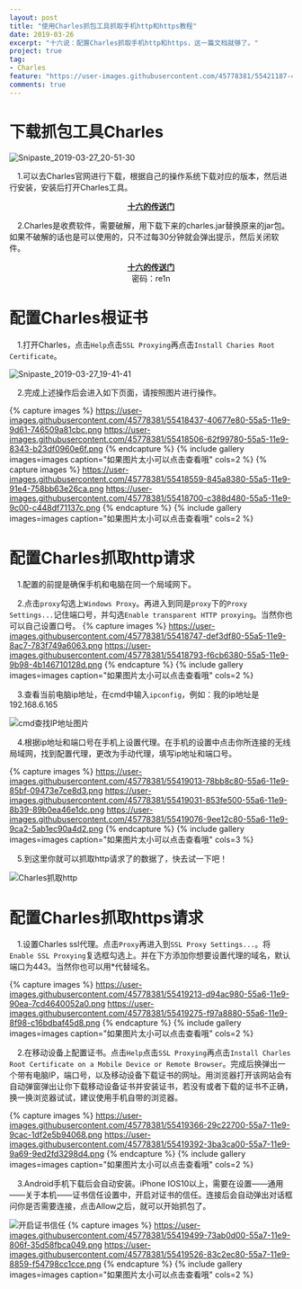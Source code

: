 ```yaml
---
layout: post
title: "使用Charles抓包工具抓取手机http和https教程"
date: 2019-03-26
excerpt: "十六说：配置Charles抓取手机http和https，这一篇文档就够了。"
project: true
tag:
- Charles
feature: "https://user-images.githubusercontent.com/45778381/55421187-45c7c780-55ab-11e9-922d-ce698c67094c.png"
comments: true
---
```

# 下载抓包工具Charles
![Snipaste_2019-03-27_20-51-30](https://user-images.githubusercontent.com/45778381/55418256-e070d800-55a4-11e9-8285-1c7fd5eaa32d.png)

&emsp;1.可以去Charles官网进行下载，根据自己的操作系统下载对应的版本，然后进行安装，安装后打开Charles工具。

<center><a href="http://www.charlesproxy.com"><b>十六的传送门</b></a></center>

&emsp;2.Charles是收费软件，需要破解，用下载下来的charles.jar替换原来的jar包。如果不破解的话也是可以使用的，只不过每30分钟就会弹出提示，然后关闭软件。

<center><a href="https://pan.baidu.com/s/1tiJoOJhG7cepUbYynXuJPw"><b>十六的传送门</b></a></center>
<center>密码：re1n</center>

# 配置Charles根证书
&emsp;1.打开Charles，点击`Help`点击`SSL Proxying`再点击`Install Charies Root Certificate`。

![Snipaste_2019-03-27_19-41-41](https://user-images.githubusercontent.com/45778381/55418352-0f874980-55a5-11e9-8173-26f8ac842085.png)

&emsp;2.完成上述操作后会进入如下页面，请按照图片进行操作。

{% capture images %} https://user-images.githubusercontent.com/45778381/55418437-40677e80-55a5-11e9-9d61-746509a81cbc.png https://user-images.githubusercontent.com/45778381/55418506-62f99780-55a5-11e9-8343-b23df0960e6f.png {% endcapture %} {% include gallery images=images caption="如果图片太小可以点击查看哦" cols=2 %} 
{% capture images %} https://user-images.githubusercontent.com/45778381/55418559-845a8380-55a5-11e9-91e4-758bb63e26ca.png https://user-images.githubusercontent.com/45778381/55418700-c388d480-55a5-11e9-9c00-c448df71137c.png {% endcapture %} {% include gallery images=images caption="如果图片太小可以点击查看哦" cols=2 %} 

# 配置Charles抓取http请求
&emsp;1.配置的前提是确保手机和电脑在同一个局域网下。

&emsp;2.点击`proxy`勾选上`Windows Proxy`。再进入到同是`proxy`下的`Proxy Settings...`记住端口号，并勾选`Enable transparent HTTP proxying`。当然你也可以自己设置口号。
{% capture images %} https://user-images.githubusercontent.com/45778381/55418747-def3df80-55a5-11e9-8ac7-783f749a6063.png https://user-images.githubusercontent.com/45778381/55418793-f6cb6380-55a5-11e9-9b98-4b146710128d.png {% endcapture %} {% include gallery images=images caption="如果图片太小可以点击查看哦" cols=2 %} 

&emsp;3.查看当前电脑ip地址，在cmd中输入`ipconfig`，例如：我的ip地址是192.168.6.165

![cmd查找IP地址图片](https://user-images.githubusercontent.com/45778381/55418847-18c4e600-55a6-11e9-9225-4f1cfd6bc070.png)

&emsp;4.根据ip地址和端口号在手机上设置代理。在手机的设置中点击你所连接的无线局域网，找到配置代理，更改为手动代理，填写ip地址和端口号。

{% capture images %} https://user-images.githubusercontent.com/45778381/55419013-78bb8c80-55a6-11e9-85bf-09473e7ce8d3.png https://user-images.githubusercontent.com/45778381/55419031-853fe500-55a6-11e9-8b39-89b0ea46e1dc.png https://user-images.githubusercontent.com/45778381/55419076-9ee12c80-55a6-11e9-9ca2-5ab1ec90a4d2.png {% endcapture %} {% include gallery images=images caption="如果图片太小可以点击查看哦" cols=3 %} 

&emsp;5.到这里你就可以抓取http请求了的数据了，快去试一下吧！

![Charles抓取http](https://user-images.githubusercontent.com/45778381/55419157-bd472800-55a6-11e9-82eb-27edef066c3a.png)

# 配置Charles抓取https请求
&emsp;1.设置Charles ssl代理。点击`Proxy`再进入到`SSL Proxy Settings...`。将`Enable SSL Proxying`复选框勾选上。并在下方添加你想要设置代理的域名，默认端口为443。当然你也可以用\*代替域名。

{% capture images %} https://user-images.githubusercontent.com/45778381/55419213-d94ac980-55a6-11e9-90ea-7cd4640052a0.png https://user-images.githubusercontent.com/45778381/55419275-f97a8880-55a6-11e9-8f98-c16bdbaf45d8.png {% endcapture %} {% include gallery images=images caption="如果图片太小可以点击查看哦" cols=2 %} 

&emsp;2.在移动设备上配置证书。点击`Help`点击`SSL Proxying`再点击`Install Charles Root Certificate on a Mobile Device or Remote Browser`。完成后换弹出一个带有电脑IP，端口号，以及移动设备下载证书的网址。用浏览器打开该网站会有自动弹窗弹出让你下载移动设备证书并安装证书，若没有或者下载的证书不正确，换一换浏览器试试，建议使用手机自带的浏览器。

{% capture images %} https://user-images.githubusercontent.com/45778381/55419366-29c22700-55a7-11e9-9cac-1df2e5b94068.png https://user-images.githubusercontent.com/45778381/55419392-3ba3ca00-55a7-11e9-9a69-9ed2fd3298d4.png {% endcapture %} {% include gallery images=images caption="如果图片太小可以点击查看哦" cols=2 %} 

&emsp;3.Android手机下载后会自动安装。iPhone IOS10以上，需要在设置——通用——关于本机——证书信任设置中，开启对证书的信任。连接后会自动弹出对话框问你是否需要连接，点击Allow之后，就可以开始抓包了。

![开启证书信任](https://user-images.githubusercontent.com/45778381/55419457-5bd38900-55a7-11e9-85e2-e88e6fee5b60.png)
{% capture images %}  https://user-images.githubusercontent.com/45778381/55419499-73ab0d00-55a7-11e9-806f-35d58fbca049.png https://user-images.githubusercontent.com/45778381/55419526-83c2ec80-55a7-11e9-8859-f54798cc1cce.png {% endcapture %} {% include gallery images=images caption="如果图片太小可以点击查看哦" cols=2 %} 






